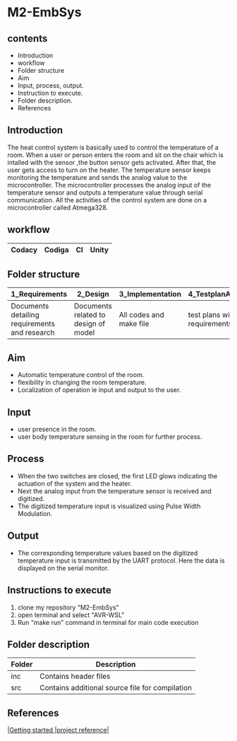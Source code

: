 # M2-EmbSys
## contents
* Introduction
* workflow
* Folder structure
* Aim
* Input, process, output.
* Instruction to execute.
* Folder description.
* References

## Introduction
The heat control system is basically used to control the temperature of a room. When a user or person enters the room and sit on the chair which is intalled with the sensor ,the button sensor gets activated. After that, the user gets access to turn on the heater. The temperature sensor keeps monitoring the temperature and sends the analog value to the microcontroller. The microcontroller processes the analog input of the temperature sensor and outputs a temperature value through serial communication. All the activities of the control system are done on a microcontroller called Atmega328.

## workflow 
| Codacy | Codiga | CI | Unity |
| --- | --- | --- | --- |


## Folder structure
| 1_Requirements | 2_Design | 3_Implementation | 4_TestplanAndOutput | 5_Report | 6_ImagesAndVideos | 7_Others |
| --- | --- | --- | --- | --- | --- | --- |
| Documents detailing requirements and research | Documents related to design of model | All codes and make file | test plans with requirements | summary of all the folders | screenshots of working projects | refrences and supporting documents |

## Aim
* Automatic temperature control of the room.
* flexibility in changing the room temperature.
* Localization of operation ie input and output to the user.
## Input
* user presence in the room.
* user body temperature sensing in the room for further process.
## Process
* When the two switches are closed, the first LED glows indicating the actuation of the system and the heater.
* Next the analog input from the temperature sensor is received and digitized.
* The digitized temperature input is visualized using Pulse Width Modulation.
## Output
* The corresponding temperature values based on the digitized temperature input is transmitted by the UART protocol. Here the data is displayed on the serial monitor.

 ## Instructions to execute
1. clone my repository "M2-EmbSys"
2. open terminal and select "AVR-WSL"
3. Run "make run" command in terminal for main code execution

## Folder description
| Folder | Description |
| --- | --- |
| inc | Contains header files |
| src | Contains additional source file for compilation |


## References
|[Getting started ](https://youtu.be/_z0ssXxOM7U)|[project reference](https://www.electronicshub.org/embedded-systems-projects-ideas/)|
